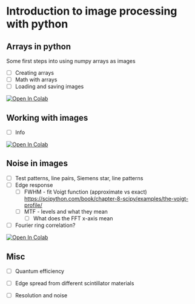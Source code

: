 # Introduction to image processing with python

## Arrays in python
Some first steps into using numpy arrays as images
- [ ] Creating arrays
- [ ] Math with arrays
- [ ] Loading and saving images

<a href="https://colab.research.google.com/github/ImagingELearning/ImageProcessing/blob/main/tutorials/02_WorkingWithImages/Introduction2Images.ipynb" target="_blank">
  <img src="https://colab.research.google.com/assets/colab-badge.svg" alt="Open In Colab"/>
</a>

## Working with images
- [ ] Info

<a href="https://colab.research.google.com/github/ImagingELearning/ImageProcessing/blob/main/tutorials/" target="_blank">
  <img src="https://colab.research.google.com/assets/colab-badge.svg" alt="Open In Colab"/>
</a>
       
## Noise in images
- [ ] Test patterns, line pairs, Siemens star, line patterns
- [ ] Edge response
    - [ ] FWHM - fit Voigt function (approximate vs exact) https://scipython.com/book/chapter-8-scipy/examples/the-voigt-profile/ 
    - [ ] MTF - levels and what they mean
        - [ ] What does the FFT x-axis mean
- [ ] Fourier ring correlation?

<a href="https://colab.research.google.com/github/ImagingELearning/resolution/blob/main/tutorials/03_Resolution/03_Resolution.ipynb" target="_blank">
  <img src="https://colab.research.google.com/assets/colab-badge.svg" alt="Open In Colab"/>
</a>

## Misc
- [ ] Quantum efficiency 
- [ ] Edge spread from different scintillator materials
- [ ] Resolution and noise


```python

```
